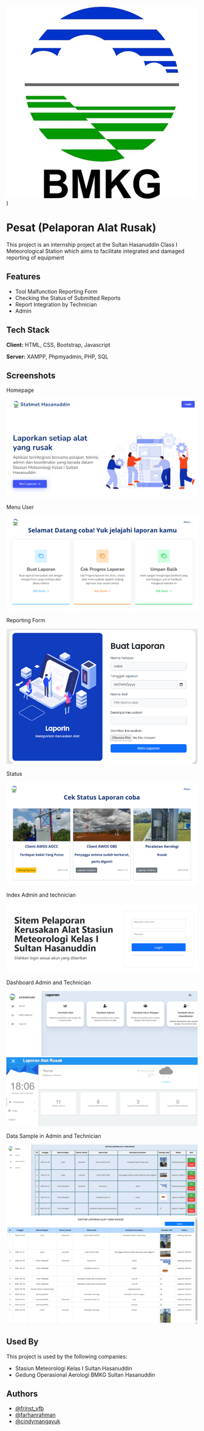 ![image](https://github.com/farhanrn/PESAT/blob/main/pelapor/assets/img/BMKG.png?raw=true))
# Pesat (Pelaporan Alat Rusak)

This project is an internship project at the Sultan Hasanuddin Class I Meteorological Station which aims to facilitate integrated and damaged reporting of equipment


## Features

- Tool Malfunction Reporting Form
- Checking the Status of Submitted Reports
- Report Integration by Technician
- Admin

## Tech Stack

**Client:** HTML, CSS, Bootstrap, Javascript

**Server:** XAMPP, Phpmyadmin, PHP, SQL


## Screenshots

Homepage

![App Screenshot](https://github.com/farhanrn/PESAT/blob/main/screenshots/Screenshot%202024-02-08%20174309.png?raw=true)

Menu User

![Menu](https://github.com/farhanrn/PESAT/blob/main/screenshots/Screenshot%202024-02-08%20174428.png?raw=true)

Reporting Form

![form](https://github.com/farhanrn/PESAT/blob/main/screenshots/Screenshot%202024-02-08%20174509.png?raw=true)


Status

![App Screenshot](https://github.com/farhanrn/PESAT/blob/main/screenshots/Screenshot%202024-02-08%20175105.png?raw=true)

Index Admin and technician

![App Screenshot](https://github.com/farhanrn/PESAT/blob/main/screenshots/Screenshot%202024-02-08%20174116.png?raw=true)

Dashboard Admin and Technician

![App Screenshot](https://github.com/farhanrn/PESAT/blob/main/screenshots/Screenshot%202024-02-08%20175506.png?raw=true)
![App Screenshot](https://github.com/farhanrn/PESAT/blob/main/screenshots/Screenshot%202024-02-08%20180703.png?raw=true)

Data Sample in Admin and Technician

![](https://github.com/farhanrn/PESAT/blob/main/screenshots/Screenshot%202024-02-08%20175650.png?raw=true)
![](https://github.com/farhanrn/PESAT/blob/main/screenshots/Screenshot%20(2148).png?raw=true)

## Used By

This project is used by the following companies:

- Stasiun Meteorologi Kelas I Sultan Hasanuddin
- Gedung Operasional Aerologi BMKG Sultan Hasanuddin

## Authors

- [@frinst_yfb](https://github.com/frinst21)
- [@farhanrahman](https://github.com/farhanrn)
- [@cindymangayuk](https://www.linkedin.com/in/cindy-mangayuk-212505231/)


